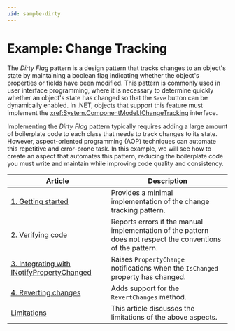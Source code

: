 ```yaml
---
uid: sample-dirty
---
```


# Example: Change Tracking

The _Dirty Flag_ pattern is a design pattern that tracks changes to an object's state by maintaining a boolean flag indicating whether the object's properties or fields have been modified. This pattern is commonly used in user interface programming, where it is necessary to determine quickly whether an object's state has changed so that the `Save` button can be dynamically enabled. In .NET, objects that support this feature must implement the <xref:System.ComponentModel.IChangeTracking> interface.

Implementing the _Dirty Flag_ pattern typically requires adding a large amount of boilerplate code to each class that needs to track changes to its state. However, aspect-oriented programming (AOP) techniques can automate this repetitive and error-prone task. In this example, we will see how to create an aspect that automates this pattern, reducing the boilerplate code you must write and maintain while improving code quality and consistency.

| Article | Description |
| --- | --- |
| [1. Getting started](change-tracking-1/README.md) | Provides a minimal implementation of the change tracking pattern. |
| [2. Verifying code](change-tracking-2/README.md) | Reports errors if the manual implementation of the pattern does not respect the conventions of the pattern. |
| [3. Integrating with INotifyPropertyChanged](change-tracking-3/README.md) | Raises `PropertyChange` notifications when the `IsChanged` property has changed. |
| [4. Reverting changes](change-tracking-4/README.md) | Adds support for the `RevertChanges` method. |
| [Limitations](limitations.md) | This article discusses the limitations of the above aspects. |
